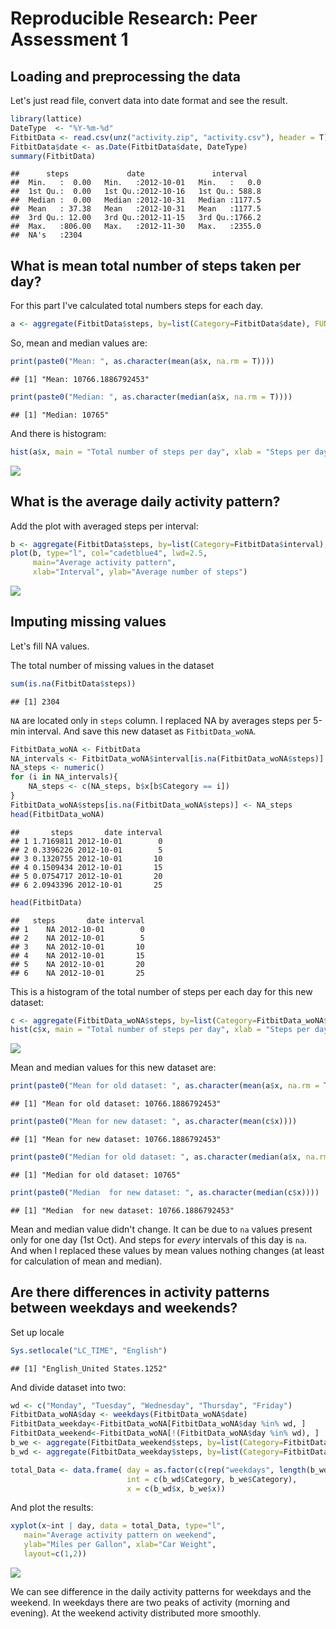 # Reproducible Research: Peer Assessment 1


## Loading and preprocessing the data

Let's just read file, convert data into date format and see the result.


```r
library(lattice)
DateType  <- "%Y-%m-%d"
FitbitData <- read.csv(unz("activity.zip", "activity.csv"), header = T)
FitbitData$date <- as.Date(FitbitData$date, DateType)
summary(FitbitData)
```

```
##      steps             date               interval     
##  Min.   :  0.00   Min.   :2012-10-01   Min.   :   0.0  
##  1st Qu.:  0.00   1st Qu.:2012-10-16   1st Qu.: 588.8  
##  Median :  0.00   Median :2012-10-31   Median :1177.5  
##  Mean   : 37.38   Mean   :2012-10-31   Mean   :1177.5  
##  3rd Qu.: 12.00   3rd Qu.:2012-11-15   3rd Qu.:1766.2  
##  Max.   :806.00   Max.   :2012-11-30   Max.   :2355.0  
##  NA's   :2304
```


## What is mean total number of steps taken per day?

For this part I've calculated total numbers steps for each day.

```r
a <- aggregate(FitbitData$steps, by=list(Category=FitbitData$date), FUN=sum)
```
So, mean and median values are:

```r
print(paste0("Mean: ", as.character(mean(a$x, na.rm = T))))
```

```
## [1] "Mean: 10766.1886792453"
```

```r
print(paste0("Median: ", as.character(median(a$x, na.rm = T))))
```

```
## [1] "Median: 10765"
```
And there is histogram:


```r
hist(a$x, main = "Total number of steps per day", xlab = "Steps per day", col = "cadetblue2")
```

![](PA1_template_files/figure-html/unnamed-chunk-4-1.png) 


## What is the average daily activity pattern?

Add the plot with averaged steps per interval:


```r
b <- aggregate(FitbitData$steps, by=list(Category=FitbitData$interval), FUN=mean, na.rm=TRUE)
plot(b, type="l", col="cadetblue4", lwd=2.5, 
     main="Average activity pattern", 
     xlab="Interval", ylab="Average number of steps")
```

![](PA1_template_files/figure-html/unnamed-chunk-5-1.png) 

## Imputing missing values
Let's fill NA values.

The total number of missing values in the dataset

```r
sum(is.na(FitbitData$steps))
```

```
## [1] 2304
```

```NA``` are located only in ```steps``` column. I replaced NA by averages steps per 5-min interval. And save this new dataset as ```FitbitData_woNA```.



```r
FitbitData_woNA <- FitbitData
NA_intervals <- FitbitData_woNA$interval[is.na(FitbitData_woNA$steps)]
NA_steps <- numeric()
for (i in NA_intervals){
    NA_steps <- c(NA_steps, b$x[b$Category == i])
}
FitbitData_woNA$steps[is.na(FitbitData_woNA$steps)] <- NA_steps
head(FitbitData_woNA)
```

```
##       steps       date interval
## 1 1.7169811 2012-10-01        0
## 2 0.3396226 2012-10-01        5
## 3 0.1320755 2012-10-01       10
## 4 0.1509434 2012-10-01       15
## 5 0.0754717 2012-10-01       20
## 6 2.0943396 2012-10-01       25
```

```r
head(FitbitData)
```

```
##   steps       date interval
## 1    NA 2012-10-01        0
## 2    NA 2012-10-01        5
## 3    NA 2012-10-01       10
## 4    NA 2012-10-01       15
## 5    NA 2012-10-01       20
## 6    NA 2012-10-01       25
```
This is a histogram of the total number of steps per each day for this new dataset:


```r
c <- aggregate(FitbitData_woNA$steps, by=list(Category=FitbitData_woNA$date), FUN=sum)
hist(c$x, main = "Total number of steps per day", xlab = "Steps per day", col = "cadetblue2")
```

![](PA1_template_files/figure-html/unnamed-chunk-8-1.png) 

Mean and median values for this new dataset are:

```r
print(paste0("Mean for old dataset: ", as.character(mean(a$x, na.rm = T))))
```

```
## [1] "Mean for old dataset: 10766.1886792453"
```

```r
print(paste0("Mean for new dataset: ", as.character(mean(c$x))))
```

```
## [1] "Mean for new dataset: 10766.1886792453"
```

```r
print(paste0("Median for old dataset: ", as.character(median(a$x, na.rm = T))))
```

```
## [1] "Median for old dataset: 10765"
```

```r
print(paste0("Median  for new dataset: ", as.character(median(c$x))))
```

```
## [1] "Median  for new dataset: 10766.1886792453"
```

Mean and median value didn't change. It can be due to ```na``` values present only for one day (1st Oct). And steps for *every* intervals of this day is ```na```. And when I replaced these values by mean values nothing changes (at least for calculation of mean and median).

## Are there differences in activity patterns between weekdays and weekends?

Set up locale

```r
Sys.setlocale("LC_TIME", "English")
```

```
## [1] "English_United States.1252"
```

And divide dataset into two:


```r
wd <- c("Monday", "Tuesday", "Wednesday", "Thursday", "Friday")
FitbitData_woNA$day <- weekdays(FitbitData_woNA$date)
FitbitData_weekday<-FitbitData_woNA[FitbitData_woNA$day %in% wd, ]
FitbitData_weekend<-FitbitData_woNA[!(FitbitData_woNA$day %in% wd), ]
b_we <- aggregate(FitbitData_weekend$steps, by=list(Category=FitbitData_weekend$interval), FUN=mean)
b_wd <- aggregate(FitbitData_weekday$steps, by=list(Category=FitbitData_weekday$interval), FUN=mean)

total_Data <- data.frame( day = as.factor(c(rep("weekdays", length(b_wd$x)), rep("weekend", length(b_we$x)))),
                          int = c(b_wd$Category, b_we$Category),
                          x = c(b_wd$x, b_we$x))
```

And plot the results:


```r
xyplot(x~int | day, data = total_Data, type="l",
   main="Average activity pattern on weekend",
   ylab="Miles per Gallon", xlab="Car Weight",
   layout=c(1,2))
```

![](PA1_template_files/figure-html/unnamed-chunk-13-1.png) 


We can see difference in the daily activity patterns for weekdays and the weekend. 
In weekdays there are two peaks of activity (morning and evening). At the weekend
activity distributed more smoothly.
